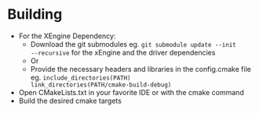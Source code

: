 # Building
- For the XEngine Dependency:
  - Download the git submodules eg. <code>git submodule update --init --recursive</code> for the xEngine and the driver dependencies
  - Or
  - Provide the necessary headers and libraries in the config.cmake file eg. <code>include_directories(PATH) link_directories(PATH/cmake-build-debug)</code>
- Open CMakeLists.txt in your favorite IDE or with the cmake command
- Build the desired cmake targets
